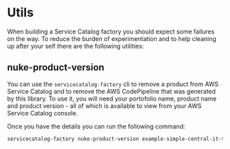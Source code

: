 Utils
=====

When building a Service Catalog factory you should expect some failures on the way.  To reduce the burden
of experimentation and to help cleaning up after your self there are the following utilities:

## nuke-product-version
You can use the ```servicecatalog-factory``` cli to remove a product from AWS Service Catalog and to remove
the AWS CodePipeline that was generated by this library.  To use it, you will need your portofolio name,
product name and product version - all of which is available to view from your AWS Service Catalog console.

Once you have the details you can run the following command:
```bash
servicecatalog-factory nuke-product-version example-simple-central-it-team-portfolio account-iam v1
```  